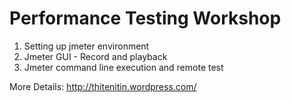 Performance Testing Workshop
============================

1. Setting up jmeter environment
2. Jmeter GUI - Record and playback
3. Jmeter command line execution and remote test

More Details: http://thitenitin.wordpress.com/
